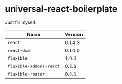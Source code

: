 # universal-react-boilerplate

Just for myself.

| Name | Version |
|---|---|
| `react` | 0.14.3 |
| `react-dom` | 0.14.3 |
| `fluxible` | 1.0.3 |
| `fluxible-addons-react` | 0.2.2 |
| `fluxible-router` | 0.4.1 |
